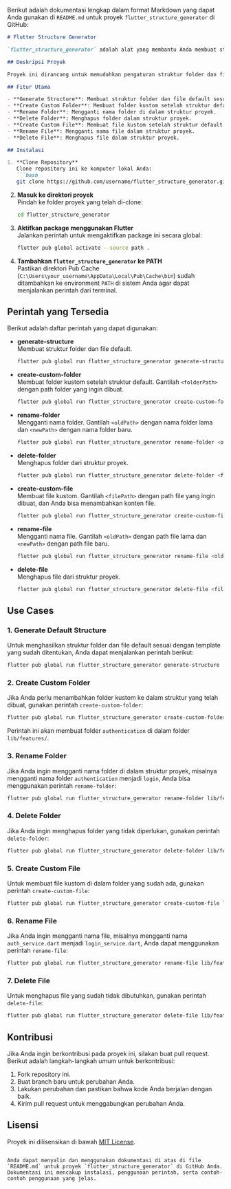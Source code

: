 Berikut adalah dokumentasi lengkap dalam format Markdown yang dapat Anda gunakan di `README.md` untuk proyek `flutter_structure_generator` di GitHub:

```markdown
# Flutter Structure Generator

`flutter_structure_generator` adalah alat yang membantu Anda membuat struktur folder dan file secara otomatis untuk proyek Flutter dengan pola arsitektur MVVM (Model-View-ViewModel). Dengan menggunakan alat ini, Anda dapat dengan cepat menghasilkan folder dan file sesuai dengan struktur yang telah ditentukan, serta melakukan operasi seperti membuat folder/file kustom, mengganti nama folder/file, dan menghapusnya.

## Deskripsi Proyek

Proyek ini dirancang untuk memudahkan pengaturan struktur folder dan file dalam proyek Flutter. Dengan menggunakan alat ini, Anda dapat menghasilkan struktur folder dan file yang konsisten dan mengikuti pola arsitektur tertentu (seperti MVVM). Selain itu, Anda dapat melakukan kustomisasi terhadap struktur yang sudah ada dengan menambah, mengganti nama, atau menghapus folder dan file.

## Fitur Utama

- **Generate Structure**: Membuat struktur folder dan file default sesuai dengan template yang telah ditentukan.
- **Create Custom Folder**: Membuat folder kustom setelah struktur default.
- **Rename Folder**: Mengganti nama folder di dalam struktur proyek.
- **Delete Folder**: Menghapus folder dalam struktur proyek.
- **Create Custom File**: Membuat file kustom setelah struktur default.
- **Rename File**: Mengganti nama file dalam struktur proyek.
- **Delete File**: Menghapus file dalam struktur proyek.

## Instalasi

1. **Clone Repository**  
   Clone repository ini ke komputer lokal Anda:
   ```bash
   git clone https://github.com/username/flutter_structure_generator.git
   ```

2. **Masuk ke direktori proyek**  
   Pindah ke folder proyek yang telah di-clone:
   ```bash
   cd flutter_structure_generator
   ```

3. **Aktifkan package menggunakan Flutter**  
   Jalankan perintah untuk mengaktifkan package ini secara global:
   ```bash
   flutter pub global activate --source path .
   ```

4. **Tambahkan `flutter_structure_generator` ke PATH**  
   Pastikan direktori Pub Cache (`C:\Users\your_username\AppData\Local\Pub\Cache\bin`) sudah ditambahkan ke environment `PATH` di sistem Anda agar dapat menjalankan perintah dari terminal.

## Perintah yang Tersedia

Berikut adalah daftar perintah yang dapat digunakan:

- **generate-structure**  
  Membuat struktur folder dan file default.
  ```bash
  flutter pub global run flutter_structure_generator generate-structure
  ```

- **create-custom-folder**  
  Membuat folder kustom setelah struktur default. Gantilah `<folderPath>` dengan path folder yang ingin dibuat.
  ```bash
  flutter pub global run flutter_structure_generator create-custom-folder <folderPath>
  ```

- **rename-folder**  
  Mengganti nama folder. Gantilah `<oldPath>` dengan nama folder lama dan `<newPath>` dengan nama folder baru.
  ```bash
  flutter pub global run flutter_structure_generator rename-folder <oldPath> <newPath>
  ```

- **delete-folder**  
  Menghapus folder dari struktur proyek.
  ```bash
  flutter pub global run flutter_structure_generator delete-folder <folderPath>
  ```

- **create-custom-file**  
  Membuat file kustom. Gantilah `<filePath>` dengan path file yang ingin dibuat, dan Anda bisa menambahkan konten file.
  ```bash
  flutter pub global run flutter_structure_generator create-custom-file <filePath> [content]
  ```

- **rename-file**  
  Mengganti nama file. Gantilah `<oldPath>` dengan path file lama dan `<newPath>` dengan path file baru.
  ```bash
  flutter pub global run flutter_structure_generator rename-file <oldPath> <newPath>
  ```

- **delete-file**  
  Menghapus file dari struktur proyek.
  ```bash
  flutter pub global run flutter_structure_generator delete-file <filePath>
  ```

## Use Cases

### 1. Generate Default Structure
Untuk menghasilkan struktur folder dan file default sesuai dengan template yang sudah ditentukan, Anda dapat menjalankan perintah berikut:
```bash
flutter pub global run flutter_structure_generator generate-structure
```

### 2. Create Custom Folder
Jika Anda perlu menambahkan folder kustom ke dalam struktur yang telah dibuat, gunakan perintah `create-custom-folder`:
```bash
flutter pub global run flutter_structure_generator create-custom-folder lib/features/authentication
```
Perintah ini akan membuat folder `authentication` di dalam folder `lib/features/`.

### 3. Rename Folder
Jika Anda ingin mengganti nama folder di dalam struktur proyek, misalnya mengganti nama folder `authentication` menjadi `login`, Anda bisa menggunakan perintah `rename-folder`:
```bash
flutter pub global run flutter_structure_generator rename-folder lib/features/authentication lib/features/login
```

### 4. Delete Folder
Jika Anda ingin menghapus folder yang tidak diperlukan, gunakan perintah `delete-folder`:
```bash
flutter pub global run flutter_structure_generator delete-folder lib/features/login
```

### 5. Create Custom File
Untuk membuat file kustom di dalam folder yang sudah ada, gunakan perintah `create-custom-file`:
```bash
flutter pub global run flutter_structure_generator create-custom-file lib/features/authentication/auth_service.dart
```

### 6. Rename File
Jika Anda ingin mengganti nama file, misalnya mengganti nama `auth_service.dart` menjadi `login_service.dart`, Anda dapat menggunakan perintah `rename-file`:
```bash
flutter pub global run flutter_structure_generator rename-file lib/features/authentication/auth_service.dart lib/features/authentication/login_service.dart
```

### 7. Delete File
Untuk menghapus file yang sudah tidak dibutuhkan, gunakan perintah `delete-file`:
```bash
flutter pub global run flutter_structure_generator delete-file lib/features/authentication/auth_service.dart
```

## Kontribusi

Jika Anda ingin berkontribusi pada proyek ini, silakan buat pull request. Berikut adalah langkah-langkah umum untuk berkontribusi:

1. Fork repository ini.
2. Buat branch baru untuk perubahan Anda.
3. Lakukan perubahan dan pastikan bahwa kode Anda berjalan dengan baik.
4. Kirim pull request untuk menggabungkan perubahan Anda.

## Lisensi

Proyek ini dilisensikan di bawah [MIT License](LICENSE).
```

Anda dapat menyalin dan menggunakan dokumentasi di atas di file `README.md` untuk proyek `flutter_structure_generator` di GitHub Anda. Dokumentasi ini mencakup instalasi, penggunaan perintah, serta contoh-contoh penggunaan yang jelas.
